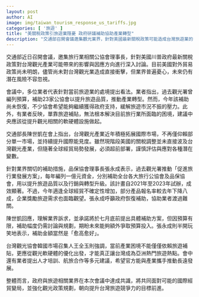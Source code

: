 ```yaml
---
layout: post
author: AI
image: img/taiwan_tourism_response_us_tariffs.jpg
categories: [ '旅遊' ]
title: "美關稅政策引旅遊業隱憂 政府研議補助協助產業轉型"
description: "交通部召開會議邀集觀光業界，針對美國最新關稅政策可能造成台灣旅遊業的潛在影響進行討論。雖短期未見衝擊，業界憂慮長遠風險，並請求恢復補助以紓困。官員強調將評估具體補助方案，同時朝軟硬體升級、拓展國際市場等多元方向強化產業競爭力，以因應全球經貿變局。"
---
```

交通部近日召開會議，邀集旅行業相關公協會理事長，針對美國川普政府最新關稅政策對台灣觀光產業可能帶來的影響與因應方向進行深入討論。目前美國對外貿易政策尚未明朗，儘管尚未對台灣觀光業造成直接衝擊，但業界普遍憂心，未來仍有潛在風險不容忽視。

會議中，多位業者代表針對當前旅遊業的處境提出看法。業者指出，過去觀光署曾編列預算，補助23家公協會以提升旅遊品質，推動產業轉型。然而，今年該補助尚未恢復，不少協會希望能夠繼續獲得政府支持，緩解旅遊市況不振的壓力。此外，有業者反映，單靠旅遊補貼，無法根本解決目前旅行業所面臨的困境，建議中央應該從提升觀光相關的軟硬體設施做起。

交通部長陳世凱在會上指出，台灣觀光產業近年積極拓展國際市場，不再僅仰賴部分單一市場，並持續提升國際能見度。雖然現階段美國的關稅調整並未直接波及台灣觀光產業，但隨著全球經貿局勢發展，必須超前部署，謹慎評估與應對各種潛在變數。

針對業界關切的補助措施，品保協會理事長張永成表示，過去觀光署推動「促進旅行業發展方案」，每年編列一億元資金，分別補助全台各大旅行公協會及品保協會，用以提升旅遊品質以及行銷與轉型升級。該計畫自2021年至2023年試辦，成效顯著。不過，今年適逢全球經貿不確定性增加，部分產品報名率較去年下降八成，企業獎勵旅遊需求也面臨觀望。張永成呼籲政府恢復補助，協助業者渡過難關。

陳世凱回應，理解業界訴求，並承諾將於七月底前提出具體補助方案，但因預算有限，補助幅度仍需討論與規劃，期盼未來能夠額外爭取預算投入。張永成則半開玩笑地表示，補助金額當然是「愈高愈好」。

台灣觀光協會韓國市場召集人王全玉則強調，當前產業困境不能僅僅依賴旅遊補貼，更應從觀光軟硬體的優化出發，才能真正讓台灣成為亞洲熱門旅遊熱點。會中還有業者提出人才培訓、航旅合作等多元建議，希望官方能與產業攜手推動長遠發展。

整體而言，政府與旅遊相關業界在本次會議中達成共識，將共同面對可能的國際經貿變局，並強化觀光政策規劃，朝向提升台灣旅遊競爭力的目標前進。